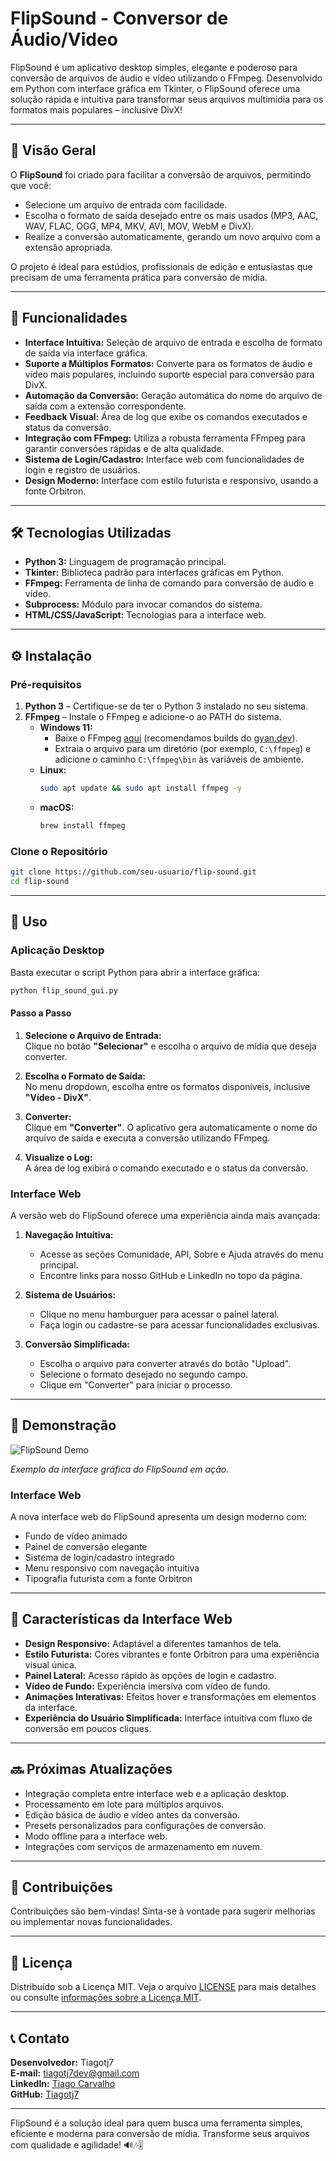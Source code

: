 # FlipSound - Conversor de Áudio/Video

FlipSound é um aplicativo desktop simples, elegante e poderoso para conversão de arquivos de áudio e vídeo utilizando o FFmpeg. Desenvolvido em Python com interface gráfica em Tkinter, o FlipSound oferece uma solução rápida e intuitiva para transformar seus arquivos multimídia para os formatos mais populares – inclusive DivX!

---

## 🚀 Visão Geral

O **FlipSound** foi criado para facilitar a conversão de arquivos, permitindo que você:
- Selecione um arquivo de entrada com facilidade.
- Escolha o formato de saída desejado entre os mais usados (MP3, AAC, WAV, FLAC, OGG, MP4, MKV, AVI, MOV, WebM e DivX).
- Realize a conversão automaticamente, gerando um novo arquivo com a extensão apropriada.

O projeto é ideal para estúdios, profissionais de edição e entusiastas que precisam de uma ferramenta prática para conversão de mídia.

---

## 🎯 Funcionalidades

- **Interface Intuitiva:** Seleção de arquivo de entrada e escolha de formato de saída via interface gráfica.
- **Suporte a Múltiplos Formatos:** Converte para os formatos de áudio e vídeo mais populares, incluindo suporte especial para conversão para DivX.
- **Automação da Conversão:** Geração automática do nome do arquivo de saída com a extensão correspondente.
- **Feedback Visual:** Área de log que exibe os comandos executados e status da conversão.
- **Integração com FFmpeg:** Utiliza a robusta ferramenta FFmpeg para garantir conversões rápidas e de alta qualidade.
- **Sistema de Login/Cadastro:** Interface web com funcionalidades de login e registro de usuários.
- **Design Moderno:** Interface com estilo futurista e responsivo, usando a fonte Orbitron.

---

## 🛠️ Tecnologias Utilizadas

- **Python 3:** Linguagem de programação principal.
- **Tkinter:** Biblioteca padrão para interfaces gráficas em Python.
- **FFmpeg:** Ferramenta de linha de comando para conversão de áudio e vídeo.
- **Subprocess:** Módulo para invocar comandos do sistema.
- **HTML/CSS/JavaScript:** Tecnologias para a interface web.

---

## ⚙️ Instalação

### Pré-requisitos

1. **Python 3** – Certifique-se de ter o Python 3 instalado no seu sistema.
2. **FFmpeg** – Instale o FFmpeg e adicione-o ao PATH do sistema.
   - **Windows 11:**
     - Baixe o FFmpeg [aqui](https://ffmpeg.org/download.html) (recomendamos builds do [gyan.dev](https://www.gyan.dev/ffmpeg/builds/)).
     - Extraia o arquivo para um diretório (por exemplo, `C:\ffmpeg`) e adicione o caminho `C:\ffmpeg\bin` às variáveis de ambiente.
   - **Linux:**
     ```bash
     sudo apt update && sudo apt install ffmpeg -y
     ```
   - **macOS:**
     ```bash
     brew install ffmpeg
     ```

### Clone o Repositório

```bash
git clone https://github.com/seu-usuario/flip-sound.git
cd flip-sound
```

---

## 📂 Uso

### Aplicação Desktop

Basta executar o script Python para abrir a interface gráfica:

```bash
python flip_sound_gui.py
```

#### Passo a Passo

1. **Selecione o Arquivo de Entrada:**  
   Clique no botão **"Selecionar"** e escolha o arquivo de mídia que deseja converter.

2. **Escolha o Formato de Saída:**  
   No menu dropdown, escolha entre os formatos disponíveis, inclusive **"Vídeo - DivX"**.

3. **Converter:**  
   Clique em **"Converter"**. O aplicativo gera automaticamente o nome do arquivo de saída e executa a conversão utilizando FFmpeg.

4. **Visualize o Log:**  
   A área de log exibirá o comando executado e o status da conversão.

### Interface Web

A versão web do FlipSound oferece uma experiência ainda mais avançada:

1. **Navegação Intuitiva:**
   - Acesse as seções Comunidade, API, Sobre e Ajuda através do menu principal.
   - Encontre links para nosso GitHub e LinkedIn no topo da página.

2. **Sistema de Usuários:**
   - Clique no menu hamburguer para acessar o painel lateral.
   - Faça login ou cadastre-se para acessar funcionalidades exclusivas.

3. **Conversão Simplificada:**
   - Escolha o arquivo para converter através do botão "Upload".
   - Selecione o formato desejado no segundo campo.
   - Clique em "Converter" para iniciar o processo.

---

## 🎨 Demonstração

![FlipSound Demo](https://raw.githubusercontent.com/Tiagotj7/FlipSound/main/assets/flip_logo.png)

*Exemplo da interface gráfica do FlipSound em ação.*

### Interface Web

A nova interface web do FlipSound apresenta um design moderno com:
- Fundo de vídeo animado
- Painel de conversão elegante
- Sistema de login/cadastro integrado
- Menu responsivo com navegação intuitiva
- Tipografia futurista com a fonte Orbitron

---

## 🔄 Características da Interface Web

- **Design Responsivo:** Adaptável a diferentes tamanhos de tela.
- **Estilo Futurista:** Cores vibrantes e fonte Orbitron para uma experiência visual única.
- **Painel Lateral:** Acesso rápido às opções de login e cadastro.
- **Vídeo de Fundo:** Experiência imersiva com vídeo de fundo.
- **Animações Interativas:** Efeitos hover e transformações em elementos da interface.
- **Experiência do Usuário Simplificada:** Interface intuitiva com fluxo de conversão em poucos cliques.

---

## 🔜 Próximas Atualizações

- Integração completa entre interface web e a aplicação desktop.
- Processamento em lote para múltiplos arquivos.
- Edição básica de áudio e vídeo antes da conversão.
- Presets personalizados para configurações de conversão.
- Modo offline para a interface web.
- Integrações com serviços de armazenamento em nuvem.

---

## 🤝 Contribuições

Contribuições são bem-vindas! Sinta-se à vontade para sugerir melhorias ou implementar novas funcionalidades.

---

## 📜 Licença

Distribuído sob a Licença MIT. Veja o arquivo [LICENSE](https://github.com/Tiagotj7/FlipSound/blob/main/LICENSE) para mais detalhes ou consulte [informações sobre a Licença MIT](https://opensource.org/licenses/MIT).

---

## 📞 Contato

**Desenvolvedor:** Tiagotj7  
**E-mail:** tiagotj7dev@gmail.com  
**LinkedIn:** [Tiago Carvalho](https://www.linkedin.com/in/tiagocarvalhog2020/)  
**GitHub:** [Tiagotj7](https://github.com/Tiagotj7/FlipSound)

---

FlipSound é a solução ideal para quem busca uma ferramenta simples, eficiente e moderna para conversão de mídia. Transforme seus arquivos com qualidade e agilidade! 🔊🎶🎚️